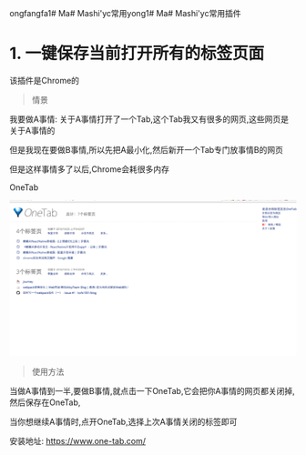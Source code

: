 ongfangfa1# Ma# Mashi'yc常用yong1# Ma# Mashi'yc常用插件

# 1. 一键保存当前打开所有的标签页面

该插件是Chrome的

> 情景

我要做A事情: 关于A事情打开了一个Tab,这个Tab我又有很多的网页,这些网页是关于A事情的

但是我现在要做B事情,所以先把A最小化,然后新开一个Tab专门放事情B的网页

但是这样事情多了以后,Chrome会耗很多内存

OneTab

![OneTab](QQ20161025-0.png)

> 使用方法

当做A事情到一半,要做B事情,就点击一下OneTab,它会把你A事情的网页都关闭掉,然后保存在OneTab,

当你想继续A事情时,点开OneTab,选择上次A事情关闭的标签即可

安装地址: https://www.one-tab.com/